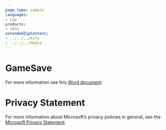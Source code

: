 ```yaml
---
page_type: sample
languages:
- cpp
products:
- xbox
extendedZipContent:
- ../../../Kits
- ../../../Media
---
```

# GameSave
For more information see this [Word document](Readme.docx).
# Privacy Statement
For more information about Microsoft’s privacy policies in general, see the [Microsoft Privacy Statement](https://privacy.microsoft.com/en-us/privacystatement/).
